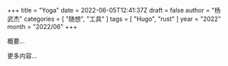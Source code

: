 +++
title = "Yoga"
date = 2022-06-05T12:41:37Z
draft = false
author = "杨武杰"
categories = [ "随想", "工具" ]
tags = [ "Hugo", "rust" ]
year = "2022"
month = "2022/06"
+++

概要...
<!--more-->
更多内容...